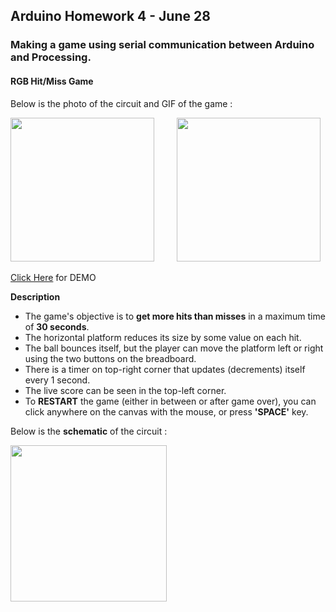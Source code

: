 ## Arduino Homework 4 - June 28

### Making a game using serial communication between Arduino and Processing.

#### RGB Hit/Miss Game

Below is the photo of the circuit and GIF of the game :

<img src="https://github.com/ronit-singh/Intro_to_IM/blob/main/June%2028/rgbball.jpg" height="230"> &emsp;&emsp; 
<img src="https://github.com/ronit-singh/Intro_to_IM/blob/main/June%2028/rgbball.gif" height="230">

[Click Here]() for DEMO

**Description**

- The game's objective is to **get more hits than misses** in a maximum time of **30 seconds**. 
- The horizontal platform reduces its size by some value on each hit.
- The ball bounces itself, but the player can move the platform left or right using the two buttons on the breadboard.
- There is a timer on top-right corner that updates (decrements) itself every 1 second.
- The live score can be seen in the top-left corner.
- To **RESTART** the game (either in between or after game over), you can click anywhere on the canvas with the mouse, or press **'SPACE'** key. 

Below is the **schematic** of the circuit :

<img src="" height="250">


